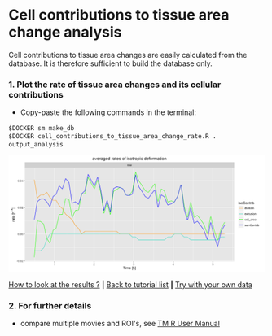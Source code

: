 
# Cell contributions to tissue area change analysis

Cell contributions to tissue area changes are easily calculated from the database. It is therefore sufficient to build the database only.


### 1. Plot the rate of tissue area changes and its cellular contributions

* Copy-paste the following commands in the terminal:

```
$DOCKER sm make_db
$DOCKER cell_contributions_to_tissue_area_change_rate.R . output_analysis
```

![](cell_contributions_to_tissue_area_changes_files/figure-html/cell_contributions_to_tissue_area_changes-1.png)

[How to look at the results ?](../tm_qs_example_data.md#4-look-at-the-results) **|** 
[Back to tutorial list](../tm_qs_example_data.md#3-select-the-analysis-you-are-interested-in) **|** 
[Try with your own data](../tm_qs_user_data.md#first-use-of-tissueminer-with-your-own-data)


### 2. For further details

* compare multiple movies and ROI's, see [TM R User Manual](https://mpicbg-scicomp.github.io/tissue_miner/tm_tutorial/R-tutorial.html#comparing-averaged-quantities-between-movies-and-rois)
